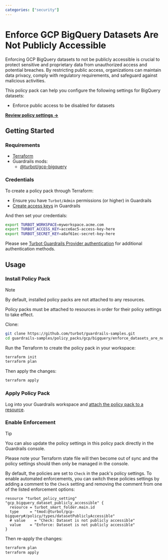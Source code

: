 ```yaml
---
categories: ["security"]
---
```


# Enforce GCP BigQuery Datasets Are Not Publicly Accessible

Enforcing GCP BigQuery datasets to not be publicly accessible is crucial to protect sensitive and proprietary data from unauthorized access and potential breaches. By restricting public access, organizations can maintain data privacy, comply with regulatory requirements, and safeguard against malicious activities.

This policy pack can help you configure the following settings for BigQuery datasets:

- Enforce public access to be disabled for datasets

**[Review policy settings →](https://hub-guardrails-turbot-com-git-development-turbot.vercel.app/policy-packs/enforce_datasets_are_not_publicly_accessible/settings)**

## Getting Started

### Requirements

- [Terraform](https://developer.hashicorp.com/terraform/tutorials/gcp-get-started/install-cli)
- Guardrails mods:
  - [@turbot/gcp-bigquery](https://hub-guardrails-turbot-com-git-development-turbot.vercel.app/gcp/mods/gcp-bigquery)

### Credentials

To create a policy pack through Terraform:

- Ensure you have `Turbot/Admin` permissions (or higher) in Guardrails
- [Create access keys](https://turbot.com/guardrails/docs/guides/iam/access-keys#generate-a-new-guardrails-api-access-key) in Guardrails

And then set your credentials:

```sh
export TURBOT_WORKSPACE=myworkspace.acme.com
export TURBOT_ACCESS_KEY=acce6ac5-access-key-here
export TURBOT_SECRET_KEY=a8af61ec-secret-key-here
```

Please see [Turbot Guardrails Provider authentication](https://registry.terraform.io/providers/turbot/turbot/latest/docs#authentication) for additional authentication methods.

## Usage

### Install Policy Pack

> [!NOTE]
> By default, installed policy packs are not attached to any resources.
>
> Policy packs must be attached to resources in order for their policy settings to take effect.

Clone:

```sh
git clone https://github.com/turbot/guardrails-samples.git
cd guardrails-samples/policy_packs/gcp/bigquery/enforce_datasets_are_not_publicly_accessible
```

Run the Terraform to create the policy pack in your workspace:

```sh
terraform init
terraform plan
```

Then apply the changes:

```sh
terraform apply
```

### Apply Policy Pack

Log into your Guardrails workspace and [attach the policy pack to a resource](https://turbot.com/guardrails/docs/guides/working-with-folders/smart#attach-a-smart-folder-to-a-resource).

### Enable Enforcement

> [!TIP]
> You can also update the policy settings in this policy pack directly in the Guardrails console.
>
> Please note your Terraform state file will then become out of sync and the policy settings should then only be managed in the console.

By default, the policies are set to `Check` in the pack's policy settings. To enable automated enforcements, you can switch these policies settings by adding a comment to the `Check` setting and removing the comment from one of the listed enforcement options:

```hcl
resource "turbot_policy_setting" "gcp_bigquery_dataset_publicly_accessible" {
  resource = turbot_smart_folder.main.id
  type     = "tmod:@turbot/gcp-bigquery#/policy/types/datasetPubliclyAccessible"
  # value    = "Check: Dataset is not publicly accessible"
  value    = "Enforce: Dataset is not publicly accessible"
}
```

Then re-apply the changes:

```sh
terraform plan
terraform apply
```
